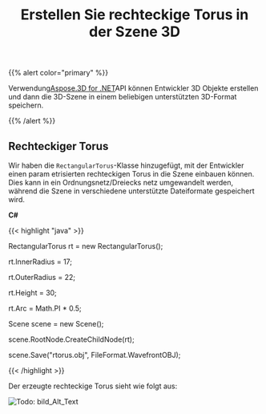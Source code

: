 ﻿---
title: Erstellen Sie rechteckige Torus in der Szene 3D
type: docs
weight: 50
url: /de/net/create-rectangular-torus-in-3d-scene/
description: Mithilfe der Aspose.3D for .NET API können Entwickler 3D-Objekte erstellen und dann die 3D-Szene in einem beliebigen unterstützten 3D-Format speichern.
---
{{% alert color="primary" %}} 

Verwendung[Aspose.3D for .NET](https://products.aspose.com/3d/net/)API können Entwickler 3D Objekte erstellen und dann die 3D-Szene in einem beliebigen unterstützten 3D-Format speichern.

{{% /alert %}} 
## **Rechteckiger Torus**
Wir haben die `RectangularTorus`-Klasse hinzugefügt, mit der Entwickler einen param etrisierten rechteckigen Torus in die Szene einbauen können. Dies kann in ein Ordnungsnetz/Dreiecks netz umgewandelt werden, während die Szene in verschiedene unterstützte Dateiformate gespeichert wird.

**C#**

{{< highlight "java" >}}

 RectangularTorus rt = new RectangularTorus();

rt.InnerRadius = 17;

rt.OuterRadius = 22;

rt.Height = 30;

rt.Arc = Math.PI * 0.5;

Scene scene = new Scene();

scene.RootNode.CreateChildNode(rt);

scene.Save("rtorus.obj", FileFormat.WavefrontOBJ);

{{< /highlight >}}

Der erzeugte rechteckige Torus sieht wie folgt aus:

![Todo: bild_Alt_Text](create-rectangular-torus-in-3d-scene_1.png)
